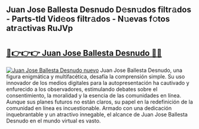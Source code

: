 ## Juan Jose Ballesta Desnudo D𝚎sn𝚞dos filtr𝚊dos - Parts-tId Vid𝚎os filtr𝚊dos - N𝚞evas f𝚘tos atr𝚊ctivas RuJVp

# <h2><a href="http://mbbrj5l.tromn.icu/?c=Juan+Jose+Ballesta+Desnudo">🔗👉👉👉 Juan Jose Ballesta Desnudo 🔗🔗</a></h2>

[![Juan Jose Ballesta Desnudo nuevo](https://i.imgur.com/pEAQMta.gif)](http://mbbrj5l.tromn.icu/?c=Juan+Jose+Ballesta+Desnudo)
Juan Jose Ballesta Desnudo, una figura enigmática y multifacética, desafía la comprensión simple. Su uso innovador de los medios digitales para la autopresentación ha cautivado y enfurecido a los observadores, estimulando debates sobre el consentimiento, la moralidad y la esencia de las comunidades en línea. Aunque sus planes futuros no están claros, su papel en la redefinición de la comunidad en línea es incuestionable. Armado con una dedicación inquebrantable y un atractivo innegable, el alcance de Juan Jose Ballesta Desnudo en el mundo virtual es vasto.
